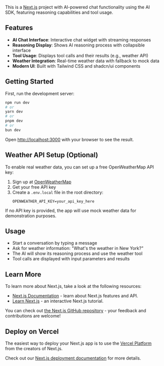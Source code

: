This is a [Next.js](https://nextjs.org) project with AI-powered chat functionality using the AI SDK, featuring reasoning capabilities and tool usage.

## Features

- **AI Chat Interface**: Interactive chat widget with streaming responses
- **Reasoning Display**: Shows AI reasoning process with collapsible interface
- **Tool Usage**: Displays tool calls and their results (e.g., weather API)
- **Weather Integration**: Real-time weather data with fallback to mock data
- **Modern UI**: Built with Tailwind CSS and shadcn/ui components

## Getting Started

First, run the development server:

```bash
npm run dev
# or
yarn dev
# or
pnpm dev
# or
bun dev
```

Open [http://localhost:3000](http://localhost:3000) with your browser to see the result.

## Weather API Setup (Optional)

To enable real weather data, you can set up a free OpenWeatherMap API key:

1. Sign up at [OpenWeatherMap](https://openweathermap.org/api)
2. Get your free API key
3. Create a `.env.local` file in the root directory:
   ```
   OPENWEATHER_API_KEY=your_api_key_here
   ```

If no API key is provided, the app will use mock weather data for demonstration purposes.

## Usage

- Start a conversation by typing a message
- Ask for weather information: "What's the weather in New York?"
- The AI will show its reasoning process and use the weather tool
- Tool calls are displayed with input parameters and results

## Learn More

To learn more about Next.js, take a look at the following resources:

- [Next.js Documentation](https://nextjs.org/docs) - learn about Next.js features and API.
- [Learn Next.js](https://nextjs.org/learn) - an interactive Next.js tutorial.

You can check out [the Next.js GitHub repository](https://github.com/vercel/next.js) - your feedback and contributions are welcome!

## Deploy on Vercel

The easiest way to deploy your Next.js app is to use the [Vercel Platform](https://vercel.com/new?utm_medium=default-template&filter=next.js&utm_source=create-next-app&utm_campaign=create-next-app-readme) from the creators of Next.js.

Check out our [Next.js deployment documentation](https://nextjs.org/docs/app/building-your-application/deploying) for more details.
